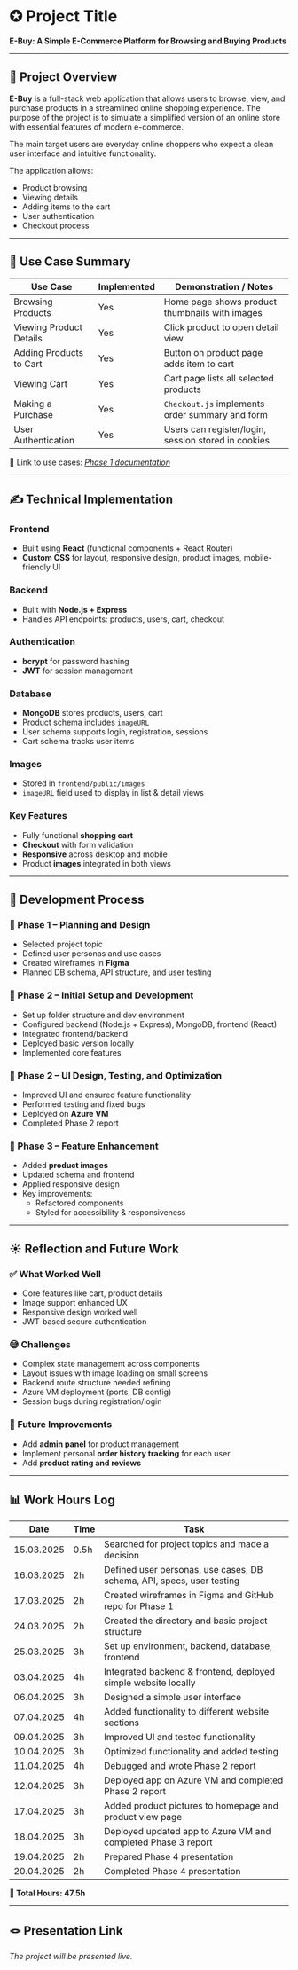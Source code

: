 # ✪ Project Title
**E-Buy: A Simple E-Commerce Platform for Browsing and Buying Products**

---

## 📝 Project Overview
**E-Buy** is a full-stack web application that allows users to browse, view, and purchase products in a streamlined online shopping experience. The purpose of the project is to simulate a simplified version of an online store with essential features of modern e-commerce.

The main target users are everyday online shoppers who expect a clean user interface and intuitive functionality.

The application allows:
- Product browsing
- Viewing details
- Adding items to the cart
- User authentication
- Checkout process

---

## 📌 Use Case Summary

| Use Case              | Implemented | Demonstration / Notes                             |
|-----------------------|-------------|---------------------------------------------------|
| Browsing Products     | Yes         | Home page shows product thumbnails with images    |
| Viewing Product Details | Yes       | Click product to open detail view                 |
| Adding Products to Cart | Yes       | Button on product page adds item to cart          |
| Viewing Cart          | Yes         | Cart page lists all selected products             |
| Making a Purchase     | Yes         | `Checkout.js` implements order summary and form   |
| User Authentication   | Yes         | Users can register/login, session stored in cookies |

🔗 Link to use cases: *[Phase 1 documentation](https://github.com/Celia0322/E-commerce-platform/blob/main/1_Definition_and_Planning.md)*

---

## ✍️ Technical Implementation

### **Frontend**
- Built using **React** (functional components + React Router)
- **Custom CSS** for layout, responsive design, product images, mobile-friendly UI

### **Backend**
- Built with **Node.js + Express**
- Handles API endpoints: products, users, cart, checkout

### **Authentication**
- **bcrypt** for password hashing
- **JWT** for session management

### **Database**
- **MongoDB** stores products, users, cart
- Product schema includes `imageURL`
- User schema supports login, registration, sessions
- Cart schema tracks user items

### **Images**
- Stored in `frontend/public/images`
- `imageURL` field used to display in list & detail views

### **Key Features**
- Fully functional **shopping cart**
- **Checkout** with form validation
- **Responsive** across desktop and mobile
- Product **images** integrated in both views

---

## 🚂 Development Process

### 🔹 Phase 1 – Planning and Design
- Selected project topic
- Defined user personas and use cases
- Created wireframes in **Figma**
- Planned DB schema, API structure, and user testing

### 🔹 Phase 2 – Initial Setup and Development
- Set up folder structure and dev environment
- Configured backend (Node.js + Express), MongoDB, frontend (React)
- Integrated frontend/backend
- Deployed basic version locally
- Implemented core features

### 🔹 Phase 2 – UI Design, Testing, and Optimization
- Improved UI and ensured feature functionality
- Performed testing and fixed bugs
- Deployed on **Azure VM**
- Completed Phase 2 report

### 🔹 Phase 3 – Feature Enhancement
- Added **product images**
- Updated schema and frontend
- Applied responsive design
- Key improvements:
  - Refactored components
  - Styled for accessibility & responsiveness

---

## ☀️ Reflection and Future Work

### ✅ What Worked Well
- Core features like cart, product details
- Image support enhanced UX
- Responsive design worked well
- JWT-based secure authentication

### 😅 Challenges
- Complex state management across components
- Layout issues with image loading on small screens
- Backend route structure needed refining
- Azure VM deployment (ports, DB config)
- Session bugs during registration/login

### 🌱 Future Improvements
- Add **admin panel** for product management
- Implement personal **order history tracking** for each user
- Add **product rating and reviews**

---

## 📊 Work Hours Log

| Date       | Time  | Task                                                                 |
|------------|-------|----------------------------------------------------------------------|
| 15.03.2025 | 0.5h  | Searched for project topics and made a decision                      |
| 16.03.2025 | 2h    | Defined user personas, use cases, DB schema, API, specs, user testing |
| 17.03.2025 | 2h    | Created wireframes in Figma and GitHub repo for Phase 1              |
| 24.03.2025 | 2h    | Created the directory and basic project structure                    |
| 25.03.2025 | 3h    | Set up environment, backend, database, frontend                      |
| 03.04.2025 | 4h    | Integrated backend & frontend, deployed simple website locally       |
| 06.04.2025 | 3h    | Designed a simple user interface                                      |
| 07.04.2025 | 4h    | Added functionality to different website sections                    |
| 09.04.2025 | 3h    | Improved UI and tested functionality                                 |
| 10.04.2025 | 3h    | Optimized functionality and added testing                            |
| 11.04.2025 | 4h    | Debugged and wrote Phase 2 report                                    |
| 12.04.2025 | 3h    | Deployed app on Azure VM and completed Phase 2 report                |
| 17.04.2025 | 3h    | Added product pictures to homepage and product view page             |
| 18.04.2025 | 3h    | Deployed updated app to Azure VM and completed Phase 3 report        |
| 19.04.2025 | 2h    | Prepared Phase 4 presentation                                        |
| 20.04.2025 | 2h    | Completed Phase 4 presentation                                       |

**🧮 Total Hours: 47.5h**

---

## 🪢 Presentation Link
*The project will be presented live.*
